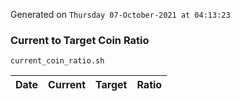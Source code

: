 Generated on `Thursday 07-October-2021 at 04:13:23`

### Current to Target Coin Ratio
`current_coin_ratio.sh`

Date|Current|Target|Ratio
---|---|---|---
